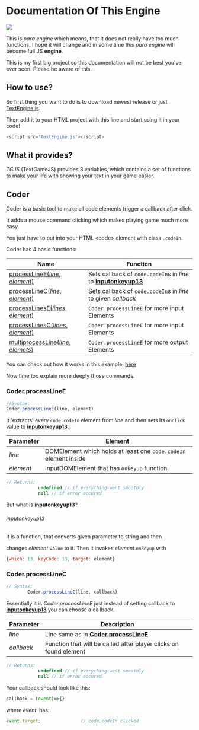 Documentation Of This Engine
=============================
![](https://img.shields.io/badge/code--coverage-1%25-red.svg)

This is _para engine_ which means, that it does not really
have too much functions.
I hope it will change and in some time this _para engine_ will become full
JS **engine**.

This is my first big project so this documentation will not
be best you've ever seen.
Please be aware of this.

How to use?
-----------

So first thing you want to do is to download newest release or 
just [TextEngine.js](TextEngine.js).

Then add it to your HTML project with this line and start using it in your code!

```javascript
<script src='TextEngine.js'></script>
```

What it provides?
-----------------

*TGJS* (TextGameJS) provides 3 variables, which contains a set of functions to make your life with showing your text in your game easier.

## Coder

Coder is a basic tool to make all code elements trigger a callback after click.

It adds a mouse command clicking which makes playing game much more easy.

You just have to put into your HTML &lt;code&gt; element
with class `.codeIn`.

Coder has 4 basic functions:

|Name|Function|
|----|--------|
|[processLineE(*line*, *element*)](#coderprocesslinee)|Sets callback of `code.codeIn`s in *line* to [__inputonkeyup13__](#inputonkeyup13)|
|[processLineC(*line*, _element_)](#coderprocesslinec)|Sets callback of `code.codeIn`s in *line* to given *callback*|
|[processLinesE(*lines*, *element*)](#coderprocesslinese)|`Coder.processLineE` for more input Elements|
|[processLinesC(*lines*, *element*)](#coderprocesslinesc)|`Coder.processLineC` for more input Elements|
|[multiprocessLine(*line*, *elemets*)](#codermultiprocessLine)|`Coder.processLineE` for more output Elements|

You can check out how it works in this example: [here](Examples/RWCoder/CoderShow.html)


Now time too explain more deeply those commands.

### Coder.processLineE

```javascript
//Syntax:
Coder.processLineE(line, element)
```

It 'extracts' every `code.codeIn` element from *line*
and then sets its `onclick` value to [__inputonkeyup13__](#inputonkeyup13).

|Parameter|Element|
|--|--|
|*line*|DOMElement which holds at least one `code.codeIn` element inside|
|*element*|InputDOMElement that has `onkeyup` function.|

```javascript
// Returns: 
			undefined // if everything went smoothly
			null // if error occured
```

But what is __inputonkeyup13__?

###### inputonkeyup13

It is a function, that converts given parameter to string and then

changes *element*.`value` to it. Then it invokes *element*.`onkeyup` with 
```javascript
{which: 13, keyCode: 13, target: element}
```

### Coder.processLineC
```javascript
// Syntax:
		Coder.processLineC(line, callback)
```

Essentially it is _Coder.processLineE_ just instead of setting callback to __[inputonkeyup13](#inputonkeyup13)__ you can choose a callback.

|Parameter|Description|
|--|--|
|*line*|Line same as in **[Coder.processLineE](#coderprocesslinee)**|
|*callback*|Function that will be called after player clicks on found element |

```javascript
// Returns: 
			undefined // if everything went smoothly
			null // if error occured
```

Your callback should look like this:
```javascript
callback = (event)=>{}
```
where *event*&nbsp; has:
```javascript
event.target;				// code.codeIn clicked
```




